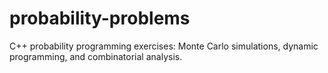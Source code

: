 # probability-problems
C++ probability programming exercises: Monte Carlo simulations, dynamic programming, and combinatorial analysis.
